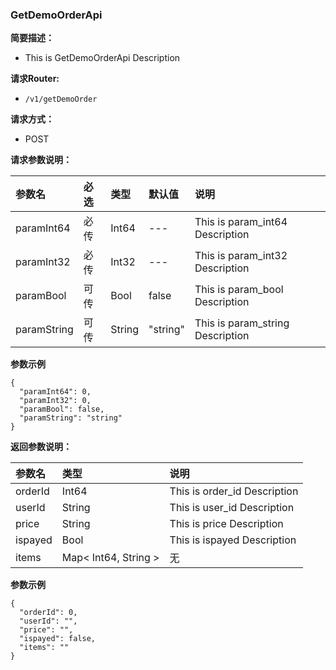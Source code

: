 
### GetDemoOrderApi   
   
**简要描述：**

- This is GetDemoOrderApi Description

**请求Router:**
- ` /v1/getDemoOrder `

**请求方式：**
- POST


**请求参数说明：**

|参数名|必选|类型|默认值|说明|
|:---|:---|:---|:---|:---|
|paramInt64|必传|Int64|---|This is param_int64 Description|
|paramInt32|必传|Int32|---|This is param_int32 Description|
|paramBool|可传|Bool|false|This is param_bool Description|
|paramString|可传|String|"string"|This is param_string Description|



**参数示例**

```
{
  "paramInt64": 0,
  "paramInt32": 0,
  "paramBool": false,
  "paramString": "string"
}
```
    


**返回参数说明：**

|参数名|类型|说明|
|:---|:---|:---|
|orderId|Int64|This is order_id Description|
|userId|String|This is user_id Description|
|price|String|This is price Description|
|ispayed|Bool|This is ispayed Description|
|items|Map< Int64, String >|无|



**参数示例**

```
{
  "orderId": 0,
  "userId": "",
  "price": "",
  "ispayed": false,
  "items": ""
}
```
    

    